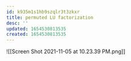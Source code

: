 ```yaml
---
id: k935m1s1hb9szqlr3t3zkxr
title: permuted LU factorization
desc: ''
updated: 1654530813535
created: 1654530813535
---
```

![[Screen Shot 2021-11-05 at 10.23.39 PM.png]]
